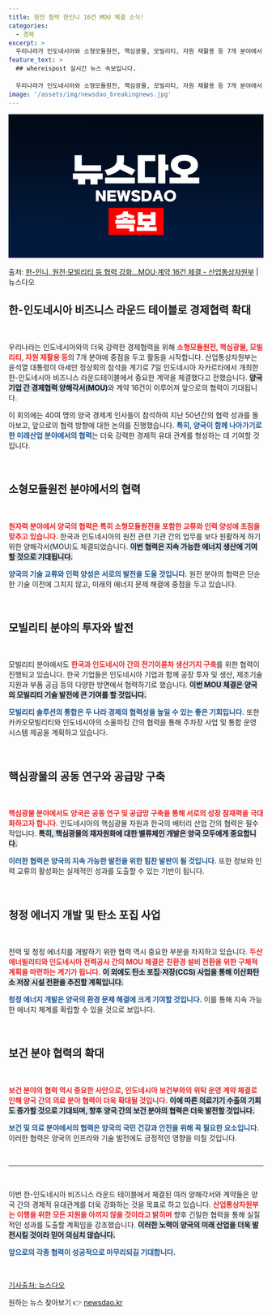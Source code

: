 ```yaml
---
title: 원전 협력 한인니 16건 MOU 체결 소식!
categories:
  - 경제
excerpt: >
  우리나라가 인도네시아와 소형모듈원전, 핵심광물, 모빌리티, 자원 재활용 등 7개 분야에서 미래산업 개척을 위…
feature_text: >
  ## whereispost 실시간 뉴스 속보입니다.

  우리나라가 인도네시아와 소형모듈원전, 핵심광물, 모빌리티, 자원 재활용 등 7개 분야에서 미래산업 개척을 위…
image: '/assets/img/newsdao_breakingnews.jpg'
---
```


![뉴스다오 속보](/assets/img/newsdao_breakingnews.jpg)

<p>출처: <a href="https://newsdao.kr/1868" rel="dofollow">한-인니, 원전·모빌리티 등 협력 강화…MOU·계약 16건 체결 - 산업통상자원부</a> | 뉴스다오</p>

<h2 data-ke-size="size26">한-인도네시아 비즈니스 라운드 테이블로 경제협력 확대</h2>

<p data-ke-size="size16">&nbsp;</p>

<p data-ke-size="size16">우리나라는 인도네시아와의 더욱 강력한 경제협력을 위해 <b><span style="color: #ee2323;">소형모듈원전, 핵심광물, 모빌리티, 자원 재활용 등</span></b>의 7개 분야에 중점을 두고 활동을 시작합니다. 산업통상자원부는 윤석열 대통령이 아세안 정상회의 참석을 계기로 7일 인도네시아 자카르타에서 개최한 한-인도네시아 비즈니스 라운드테이블에서 중요한 계약을 체결했다고 전했습니다. <b><span style="background-color: #21538527;">양국 기업 간 경제협력 양해각서(MOU)</span></b>와 계약 16건이 이루어져 앞으로의 협력이 기대됩니다.</p>

<p data-ke-size="size16">이 회의에는 40여 명의 양국 경제계 인사들이 참석하여 지난 50년간의 협력 성과를 돌아보고, 앞으로의 협력 방향에 대한 논의를 진행했습니다. <b><span style="color: #1a5490;">특히, 양국이 함께 나아가기로 한 미래산업 분야에서의 협력</span></b>는 더욱 강력한 경제적 유대 관계를 형성하는 데 기여할 것입니다.</p>

<p data-ke-size="size16">&nbsp;</p>

<h2 data-ke-size="size26">소형모듈원전 분야에서의 협력</h2>

<p data-ke-size="size16">&nbsp;</p>

<p data-ke-size="size16"><b><span style="color: #ee2323;">원자력 분야에서 양국의 협력은 특히 소형모듈원전을 포함한 교류와 인력 양성에 초점을 맞추고 있습니다.</span></b> 한국과 인도네시아의 원전 관련 기관 간의 업무를 보다 원활하게 하기 위한 양해각서(MOU)도 체결되었습니다. <b><span style="background-color: #21538527;">이번 협력은 지속 가능한 에너지 생산에 기여할 것으로 기대됩니다.</span></b></p>

<p data-ke-size="size16"><b><span style="color: #1a5490;">양국의 기술 교류와 인력 양성은 서로의 발전을 도울 것입니다.</span></b> 원전 분야의 협력은 단순한 기술 이전에 그치지 않고, 미래의 에너지 문제 해결에 중점을 두고 있습니다.</p>

<p data-ke-size="size16">&nbsp;</p>

<h2 data-ke-size="size26">모빌리티 분야의 투자와 발전</h2>

<p data-ke-size="size16">&nbsp;</p>

<p data-ke-size="size16">모빌리티 분야에서도 <b><span style="color: #ee2323;">한국과 인도네시아 간의 전기이륜차 생산기지 구축</span></b>를 위한 협력이 진행되고 있습니다. 한국 기업들은 인도네시아 기업과 함께 공장 투자 및 생산, 제조기술 지원과 부품 공급 등의 다양한 방면에서 협력하기로 했습니다. <b><span style="background-color: #21538527;">이번 MOU 체결은 양국의 모빌리티 기술 발전에 큰 기여를 할 것입니다.</span></b></p>

<p data-ke-size="size16"><b><span style="color: #1a5490;">모빌리티 솔루션의 통합은 두 나라 경제의 협력성을 높일 수 있는 좋은 기회입니다.</span></b> 또한 카카오모빌리티와 인도네시아의 소울파킹 간의 협력을 통해 주차장 사업 및 통합 운영 시스템 제공을 계획하고 있습니다.</p>

<p data-ke-size="size16">&nbsp;</p>

<h2 data-ke-size="size26">핵심광물의 공동 연구와 공급망 구축</h2>

<p data-ke-size="size16">&nbsp;</p>

<p data-ke-size="size16"><b><span style="color: #ee2323;">핵심광물 분야에서도 양국은 공동 연구 및 공급망 구축을 통해 서로의 성장 잠재력을 극대화하고자 합니다.</span></b> 인도네시아의 핵심광물 자원과 한국의 배터리 산업 간의 협력은 필수적입니다. <b><span style="background-color: #21538527;">특히, 핵심광물의 재자원화에 대한 밸류체인 개발은 양국 모두에게 중요합니다.</span></b></p>

<p data-ke-size="size16"><b><span style="color: #1a5490;">이러한 협력은 양국의 지속 가능한 발전을 위한 힘찬 발판이 될 것입니다.</span></b> 또한 정보와 인력 교류의 활성화는 실제적인 성과를 도출할 수 있는 기반이 됩니다.</p>

<p data-ke-size="size16">&nbsp;</p>

<h2 data-ke-size="size26">청정 에너지 개발 및 탄소 포집 사업</h2>

<p data-ke-size="size16">&nbsp;</p>

<p data-ke-size="size16">전력 및 청정 에너지를 개발하기 위한 협력 역시 중요한 부분을 차지하고 있습니다. <b><span style="color: #ee2323;">두산에너빌리티와 인도네시아 전력공사 간의 MOU 체결은 친환경 설비 전환을 위한 구체적 계획을 마련하는 계기가 됩니다.</span></b> <b><span style="background-color: #21538527;">이 외에도 탄소 포집·저장(CCS) 사업을 통해 이산화탄소 저장 시설 전환을 추진할 계획입니다.</span></b></p>

<p data-ke-size="size16"><b><span style="color: #1a5490;">청정 에너지 개발은 양국의 환경 문제 해결에 크게 기여할 것입니다.</span></b> 이를 통해 지속 가능한 에너지 체계를 확립할 수 있을 것으로 보입니다.</p>

<p data-ke-size="size16">&nbsp;</p>

<h2 data-ke-size="size26">보건 분야 협력의 확대</h2>

<p data-ke-size="size16">&nbsp;</p>

<p data-ke-size="size16"><b><span style="color: #ee2323;">보건 분야의 협력 역시 중요한 사안으로, 인도네시아 보건부와의 위탁 운영 계약 체결로 인해 양국 간의 의료 분야 협력이 더욱 확대될 것입니다.</span></b> <b><span style="background-color: #21538527;">이에 따른 의료기기 수출의 기회도 증가할 것으로 기대되며, 향후 양국 간의 보건 분야의 협력은 더욱 발전할 것입니다.</span></b></p>

<p data-ke-size="size16"><b><span style="color: #1a5490;">보건 및 의료 분야에서의 협력은 양국의 국민 건강과 안전을 위해 꼭 필요한 요소입니다.</span></b> 이러한 협력은 양국의 인프라와 기술 발전에도 긍정적인 영향을 미칠 것입니다.</p>

<p data-ke-size="size16">&nbsp;</p>

<hr>

<p data-ke-size="size16">&nbsp;</p>

<p data-ke-size="size16">이번 한-인도네시아 비즈니스 라운드 테이블에서 체결된 여러 양해각서와 계약들은 양국 간의 경제적 유대관계를 더욱 강화하는 것을 목표로 하고 있습니다. <b><span style="color: #ee2323;">산업통상자원부는 이행을 위한 모든 지원을 아끼지 않을 것이라고 밝히며</span></b> 향후 긴밀한 협력을 통해 실질적인 성과를 도출할 계획임을 강조했습니다. <b><span style="background-color: #21538527;">이러한 노력이 양국의 미래 산업을 더욱 발전시킬 것이라 믿어 의심치 않습니다.</span></b></p>

<p data-ke-size="size16"><b><span style="color: #1a5490;">앞으로의 각종 협력이 성공적으로 마무리되길 기대합니다.</span></b></p>

<p data-ke-size="size16">&nbsp;</p>

<p data-ke-size="size16"><a href="https://newsdao.kr/1868">기사출처: 뉴스다오</a></p> 

원하는 뉴스 찾아보기 👉 <a href="https://newsdao.kr" rel="dofollow">newsdao.kr</a>



